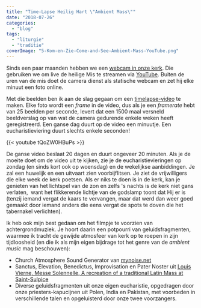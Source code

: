```yaml
---
title: "Time-Lapse Heilig Hart \"Ambient Mass\""
date: "2018-07-26"
categories: 
  - "blog"
tags: 
  - "liturgie"
  - "traditie"
coverImage: "5-Kom-en-Zie-Come-and-See-Ambient-Mass-YouTube.png"
---
```


Sinds een paar maanden hebben we een [webcam in onze kerk](/blog/de-heilige-mis-live-uitzenden-met-een-oude-gsm/). Die gebruiken we om live de heilige Mis te streamen via [YouTube](https://www.youtube.com/channel/UCHEqX9lP-1Ro2zHy0kIdWwA?view_as=subscriber). Buiten de uren van de mis doet de camera dienst als statische webcam en zet hij elke minuut een foto online.  

Met die beelden ben ik aan de slag gegaan om een [timelapse-video](https://www.youtube.com/watch?v=tQoZW0HBuPs) te maken. Elke foto wordt een _frame_ in de video, dus als je een _framerate_ hebt van 25 beelden per seconde, levert dat een 1500 maal versneld beeldverslag op van wat de camera gedurende enkele weken heeft geregistreerd. Een ganse dag duurt op de video een minuutje. Een eucharistieviering duurt slechts enkele seconden!  

{{< youtube tQoZW0HBuPs >}}

De ganse video beslaat 20 dagen en duurt ongeveer 20 minuten. Als je de moeite doet om de video uit te kijken, zie je de eucharistievieringen op zondag (en sinds kort ook op woensdag) en de wekelijkse aanbiddingen. Je zal een huwelijk en een uitvaart zien voorbijflitsen. Je ziet de vrijwilligers die elke week de kerk poetsen. Als er niks te doen is in de kerk, kan je genieten van het lichtspel van de zon en zelfs 's nachts is de kerk niet gans verlaten,  want het flikkerende lichtje van de godslamp toont dat Hij er is (tenzij iemand vergat de kaars te vervangen, maar dat werd dan weer goed gemaakt door iemand anders die eens vergat de spots te doven die het tabernakel verlichten).  

Ik heb ook mijn best gedaan om het filmpje te voorzien van achtergrondmuziek. Je hoort daarin een potpourri van geluidsfragmenten, waarmee ik tracht de gewijde atmosfeer van kerk op te roepen in zijn tijdloosheid (en die ik als mijn eigen bijdrage tot het genre van de _ambient music_ mag beschouwen):

- Church Atmosphere Sound Generator van [mynoise.net](https://mynoise.net/NoiseMachines/churchAtmosphereSoundGenerator.php)
- Sanctus, Elevation, Benedictus, Improvisation en Pater Noster uit [Louis Vierne, Messe Solennelle, A recreation of a traditional Latin Mass at Saint-Sulpice](https://pipe-organ-recordings.com/product/vierne-mass-saint-sulpice-paris-daniel-roth/)
- Diverse geluidsfragmenten uit onze eigen eucharistie, opgedragen door onze priesters-kapucijnen uit Polen, India en Pakistan, met voorbeden in verschillende talen en opgeluisterd door onze twee voorzangers.
